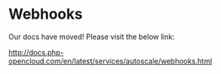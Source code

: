 # Webhooks

Our docs have moved! Please visit the below link:

http://docs.php-opencloud.com/en/latest/services/autoscale/webhooks.html

